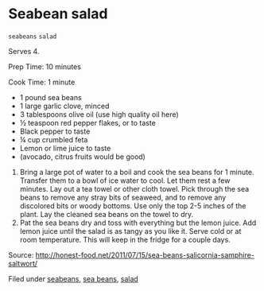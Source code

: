 # Seabean salad

`seabeans` `salad`

Serves 4.

Prep Time: 10 minutes

Cook Time: 1 minute

- 1 pound sea beans
- 1 large garlic clove, minced
- 3 tablespoons olive oil \(use high quality oil here\)
- ½ teaspoon red pepper flakes, or to taste
- Black pepper to taste
- ¼ cup crumbled feta 
- Lemon or lime juice to taste
- \(avocado, citrus fruits would be good\)

1. Bring a large pot of water to a boil and cook the sea beans for 1 minute. Transfer them to a bowl of ice water to cool. Let them rest a few minutes. Lay out a tea towel or other cloth towel. Pick through the sea beans to remove any stray bits of seaweed, and to remove any discolored bits or woody bottoms. Use only the top 2\-5 inches of the plant. Lay the cleaned sea beans on the towel to dry.
2. Pat the sea beans dry and toss with everything but the lemon juice. Add lemon juice until the salad is as tangy as you like it. Serve cold or at room temperature. This will keep in the fridge for a couple days.

Source: [http://honest\-food.net/2011/07/15/sea\-beans\-salicornia\-samphire\-saltwort/](http://t.umblr.com/redirect?z=http%3A%2F%2Fhonest-food.net%2F2011%2F07%2F15%2Fsea-beans-salicornia-samphire-saltwort%2F&t=Njg4YjY2MTBhNmJkYjhiNDhmNDdiMDY0ZmQyNjhkNmQyNTM4MGNhNSxxdjQwNHpkRw%3D%3D&b=t%3AzZ3NOPhvh7uRX6k2fs1rbg&p=http%3A%2F%2Fhashtagrecipes.tumblr.com%2Fpost%2F146228016317%2Fseabean-salad&m=0)

Filed under [seabeans](http://hashtagrecipes.tumblr.com/tagged/seabeans), [sea beans](http://hashtagrecipes.tumblr.com/tagged/sea-beans), [salad](http://hashtagrecipes.tumblr.com/tagged/salad)
